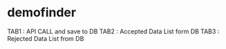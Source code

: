 # demofinder

TAB1 : API CALL and save to DB
TAB2 : Accepted Data List form DB
TAB3 : Rejected Data List from DB

